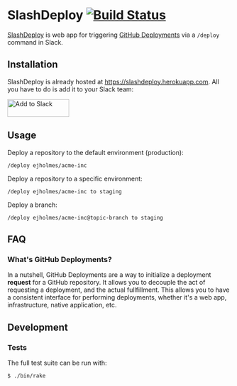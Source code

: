 # SlashDeploy [![Build Status](https://travis-ci.org/ejholmes/slashdeploy.svg?branch=master)](https://travis-ci.org/ejholmes/slashdeploy)

[SlashDeploy](https://slashdeploy.herokuapp.com) is web app for triggering [GitHub Deployments](https://developer.github.com/v3/repos/deployments/) via a `/deploy` command in Slack.

## Installation

SlashDeploy is already hosted at https://slashdeploy.herokuapp.com. All you have to do is add it to your Slack team:

<a href="https://slashdeploy.herokuapp.com/slack/install"><img alt="Add to Slack" height="40" width="139" src="https://platform.slack-edge.com/img/add_to_slack.png" srcset="https://platform.slack-edge.com/img/add_to_slack.png 1x, https://platform.slack-edge.com/img/add_to_slack@2x.png 2x"></a>

## Usage

Deploy a repository to the default environment (production):

```console
/deploy ejholmes/acme-inc
```

Deploy a repository to a specific environment:

```console
/deploy ejholmes/acme-inc to staging
```

Deploy a branch:

```console
/deploy ejholmes/acme-inc@topic-branch to staging
```

## FAQ

### What's GitHub Deployments?

In a nutshell, GitHub Deployments are a way to initialize a deployment **request** for a GitHub repository. It allows you to decouple the act of requesting a deployment, and the actual fullfillment. This allows you to have a consistent interface for performing deployments, whether it's a web app, infrastructure, native application, etc.

## Development

### Tests

The full test suite can be run with:

```
$ ./bin/rake
```
